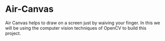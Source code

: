 # Air-Canvas
Air Canvas helps to draw on a screen just by waiving your finger. In this we will be using the computer vision techniques of OpenCV to build this project.
